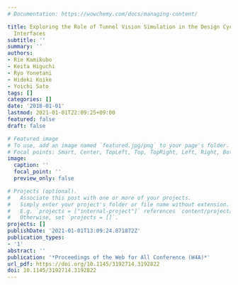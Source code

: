 ```yaml
---
# Documentation: https://wowchemy.com/docs/managing-content/

title: Exploring the Role of Tunnel Vision Simulation in the Design Cycle of Accessible
  Interfaces
subtitle: ''
summary: ''
authors:
- Rie Kamikubo
- Keita Higuchi
- Ryo Yonetani
- Hideki Koike
- Yoichi Sato
tags: []
categories: []
date: '2018-01-01'
lastmod: 2021-01-01T22:09:25+09:00
featured: false
draft: false

# Featured image
# To use, add an image named `featured.jpg/png` to your page's folder.
# Focal points: Smart, Center, TopLeft, Top, TopRight, Left, Right, BottomLeft, Bottom, BottomRight.
image:
  caption: ''
  focal_point: ''
  preview_only: false

# Projects (optional).
#   Associate this post with one or more of your projects.
#   Simply enter your project's folder or file name without extension.
#   E.g. `projects = ["internal-project"]` references `content/project/deep-learning/index.md`.
#   Otherwise, set `projects = []`.
projects: []
publishDate: '2021-01-01T13:09:24.871872Z'
publication_types:
- '1'
abstract: ''
publication: '*Proceedings of the Web for All Conference (W4A)*'
url_pdf: https://doi.org/10.1145/3192714.3192822
doi: 10.1145/3192714.3192822
---
```

